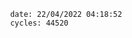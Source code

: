 

                date: 22/04/2022 04:18:52
                cycles: 44520

                         